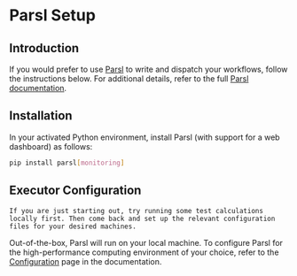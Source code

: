 # Parsl Setup

## Introduction

If you would prefer to use [Parsl](https://github.com/Parsl/parsl) to write and dispatch your workflows, follow the instructions below. For additional details, refer to the full [Parsl documentation](https://parsl.readthedocs.io/en/stable/).

## Installation

In your activated Python environment, install Parsl (with support for a web dashboard) as follows:

```bash
pip install parsl[monitoring]
```

## Executor Configuration

```{note}
If you are just starting out, try running some test calculations locally first. Then come back and set up the relevant configuration files for your desired machines.
```

Out-of-the-box, Parsl will run on your local machine. To configure Parsl for the high-performance computing environment of your choice, refer to the [Configuration](https://parsl.readthedocs.io/en/stable/userguide/configuring.html) page in the documentation.
